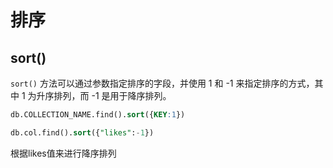 # 排序

## sort()

`sort()` 方法可以通过参数指定排序的字段，并使用 1 和 -1 来指定排序的方式，其中 1 为升序排列，而 -1 是用于降序排列。

```sql
db.COLLECTION_NAME.find().sort({KEY:1})
```

```sql
db.col.find().sort({"likes":-1})
```
根据likes值来进行降序排列